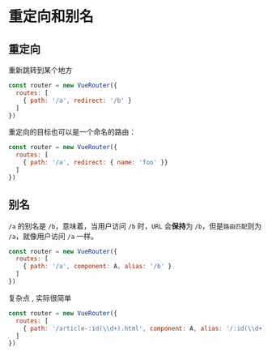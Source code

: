 # 重定向和别名
## 重定向
重新跳转到某个地方
```js
const router = new VueRouter({
  routes: [
    { path: '/a', redirect: '/b' }
  ]
})
```
重定向的目标也可以是一个命名的路由：
```js
const router = new VueRouter({
  routes: [
    { path: '/a', redirect: { name: 'foo' }}
  ]
})
```

## 别名
`/a` 的别名是 `/b`，意味着，当用户访问 `/b` 时，`URL` 会**保持**为 `/b`，但是`路由匹配`则为 `/a`，就像用户访问 `/a` 一样。
```js
const router = new VueRouter({
  routes: [
    { path: '/a', component: A, alias: '/b' }
  ]
})
```
复杂点 , 实际很简单
```js
const router = new VueRouter({
  routes: [
    { path: '/article-:id(\\d+).html', component: A, alias: '/:id(\\d+).html' }
  ]
})
```